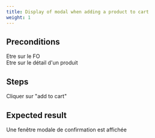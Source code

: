 ```yaml
---
title: Display of modal when adding a product to cart
weight: 1
---
```


## Preconditions

Etre sur le FO\
Etre sur le détail d'un produit
## Steps

Cliquer sur "add to cart"

## Expected result

Une fenêtre modale de confirmation est affichée

